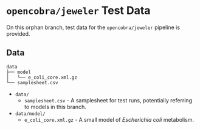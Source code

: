 # `opencobra/jeweler` Test Data

On this orphan branch, test data for the `opencobra/jeweler` pipeline is provided.

## Data

```
data
├── model
│   └── e_coli_core.xml.gz
└── samplesheet.csv
```

- `data/`
  - `samplesheet.csv` - A samplesheet for test runs, potentially referring to models in this branch.
- `data/model/`
  - `e_coli_core.xml.gz` - A small model of _Escherichia coli_ metabolism.
